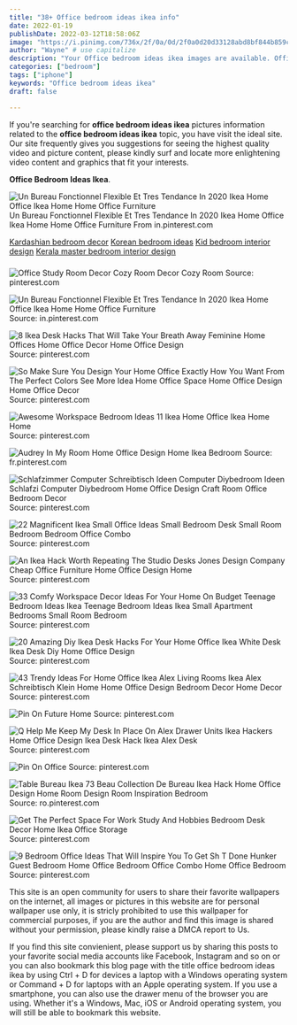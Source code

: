 ```yaml
---
title: "38+ Office bedroom ideas ikea info"
date: 2022-01-19
publishDate: 2022-03-12T18:58:06Z
image: "https://i.pinimg.com/736x/2f/0a/0d/2f0a0d20d33128abd8bf844b859ca245.jpg"
author: "Wayne" # use capitalize
description: "Your Office bedroom ideas ikea images are available. Office bedroom ideas ikea are a topic that is being searched for and liked by netizens today. You can Find and Download the Office bedroom ideas ikea files here. Download all free photos."
categories: ["bedroom"]
tags: ["iphone"]
keywords: "Office bedroom ideas ikea"
draft: false

---
```


If you're searching for **office bedroom ideas ikea** pictures information related to the **office bedroom ideas ikea** topic, you have visit the ideal  site.  Our site frequently  gives you  suggestions  for seeing  the highest  quality video and picture  content, please kindly surf and locate more enlightening video content and graphics  that fit your interests.

**Office Bedroom Ideas Ikea**. 

![Un Bureau Fonctionnel Flexible Et Tres Tendance In 2020 Ikea Home Office Ikea Home Home Office Furniture](https://i.pinimg.com/originals/27/11/96/27119634035c6fe69dcacca989196c64.jpg "Un Bureau Fonctionnel Flexible Et Tres Tendance In 2020 Ikea Home Office Ikea Home Home Office Furniture")
Un Bureau Fonctionnel Flexible Et Tres Tendance In 2020 Ikea Home Office Ikea Home Home Office Furniture From in.pinterest.com

[Kardashian bedroom decor](/kardashian-bedroom-decor/)
[Korean bedroom ideas](/korean-bedroom-ideas/)
[Kid bedroom interior design](/kid-bedroom-interior-design/)
[Kerala master bedroom interior design](/kerala-master-bedroom-interior-design/)



### 

 


![Office Study Room Decor Cozy Room Decor Cozy Room](https://i.pinimg.com/originals/6d/0a/58/6d0a586ffc7c18228294fa47de7ed2e5.jpg "Office Study Room Decor Cozy Room Decor Cozy Room")
Source: pinterest.com

 

![Un Bureau Fonctionnel Flexible Et Tres Tendance In 2020 Ikea Home Office Ikea Home Home Office Furniture](https://i.pinimg.com/originals/27/11/96/27119634035c6fe69dcacca989196c64.jpg "Un Bureau Fonctionnel Flexible Et Tres Tendance In 2020 Ikea Home Office Ikea Home Home Office Furniture")
Source: in.pinterest.com

 

![8 Ikea Desk Hacks That Will Take Your Breath Away Feminine Home Offices Home Office Decor Home Office Design](https://i.pinimg.com/originals/97/ea/8f/97ea8f1428ff6b367b434ccc146c1fe0.jpg "8 Ikea Desk Hacks That Will Take Your Breath Away Feminine Home Offices Home Office Decor Home Office Design")
Source: pinterest.com

 

![So Make Sure You Design Your Home Office Exactly How You Want From The Perfect Colors See More Idea Home Office Space Home Office Design Home Office Decor](https://i.pinimg.com/736x/fb/50/a7/fb50a71b275098214d8651866ba69e95.jpg "So Make Sure You Design Your Home Office Exactly How You Want From The Perfect Colors See More Idea Home Office Space Home Office Design Home Office Decor")
Source: pinterest.com

 

![Awesome Workspace Bedroom Ideas 11 Ikea Home Office Ikea Home Home](https://i.pinimg.com/originals/c7/37/42/c737423f59bd947667e02d5b0e1e5363.jpg "Awesome Workspace Bedroom Ideas 11 Ikea Home Office Ikea Home Home")
Source: pinterest.com

 

![Audrey In My Room Home Office Design Home Ikea Bedroom](https://i.pinimg.com/originals/90/38/be/9038beb7664eb1bf7d93161a4011a211.jpg "Audrey In My Room Home Office Design Home Ikea Bedroom")
Source: fr.pinterest.com

 

![Schlafzimmer Computer Schreibtisch Ideen Computer Diybedroom Ideen Schlafzi Computer Diybedroom Home Office Design Craft Room Office Bedroom Decor](https://i.pinimg.com/736x/b9/cf/ab/b9cfabf75526e7903aa3d5ab56cf2f3e.jpg "Schlafzimmer Computer Schreibtisch Ideen Computer Diybedroom Ideen Schlafzi Computer Diybedroom Home Office Design Craft Room Office Bedroom Decor")
Source: pinterest.com

 

![22 Magnificent Ikea Small Office Ideas Small Bedroom Desk Small Room Bedroom Bedroom Office Combo](https://i.pinimg.com/736x/a0/80/de/a080de8e89cafb5dba55665428327eb1.jpg "22 Magnificent Ikea Small Office Ideas Small Bedroom Desk Small Room Bedroom Bedroom Office Combo")
Source: pinterest.com

 

![An Ikea Hack Worth Repeating The Studio Desks Jones Design Company Cheap Office Furniture Home Office Design Home](https://i.pinimg.com/736x/57/00/53/570053b7e2cc4e449c95ad8ff111afd3--ikea-hack-desk-ikea-file-cabinet-hack.jpg "An Ikea Hack Worth Repeating The Studio Desks Jones Design Company Cheap Office Furniture Home Office Design Home")
Source: pinterest.com

 

![33 Comfy Workspace Decor Ideas For Your Home On Budget Teenage Bedroom Ideas Ikea Teenage Bedroom Ideas Ikea Small Apartment Bedrooms Small Room Bedroom](https://i.pinimg.com/736x/8f/44/ab/8f44ab43e074d1e8fedea47a77abc32e.jpg "33 Comfy Workspace Decor Ideas For Your Home On Budget Teenage Bedroom Ideas Ikea Teenage Bedroom Ideas Ikea Small Apartment Bedrooms Small Room Bedroom")
Source: pinterest.com

 

![20 Amazing Diy Ikea Desk Hacks For Your Home Office Ikea White Desk Ikea Desk Diy Home Office Design](https://i.pinimg.com/736x/b5/5d/79/b55d7986e74744fb5340d04d75c0fec0.jpg "20 Amazing Diy Ikea Desk Hacks For Your Home Office Ikea White Desk Ikea Desk Diy Home Office Design")
Source: pinterest.com

 

![43 Trendy Ideas For Home Office Ikea Alex Living Rooms Ikea Alex Schreibtisch Klein Home Home Office Design Bedroom Decor Home Decor](https://i.pinimg.com/474x/56/a9/b0/56a9b0812c372d269a8760f67efdac23.jpg "43 Trendy Ideas For Home Office Ikea Alex Living Rooms Ikea Alex Schreibtisch Klein Home Home Office Design Bedroom Decor Home Decor")
Source: pinterest.com

 

![Pin On Future Home](https://i.pinimg.com/736x/ed/0e/5c/ed0e5c15b5118a2431d2e0ef59662ef9.jpg "Pin On Future Home")
Source: pinterest.com

 

![Q Help Me Keep My Desk In Place On Alex Drawer Units Ikea Hackers Home Office Design Ikea Desk Hack Ikea Alex Desk](https://i.pinimg.com/736x/4a/aa/83/4aaa834c10aa8c92abce925f1b4af49c.jpg "Q Help Me Keep My Desk In Place On Alex Drawer Units Ikea Hackers Home Office Design Ikea Desk Hack Ikea Alex Desk")
Source: pinterest.com

 

![Pin On Office](https://i.pinimg.com/736x/22/ed/cd/22edcd92f9c6daa3c90973b646efda91.jpg "Pin On Office")
Source: pinterest.com

 

![Table Bureau Ikea 73 Beau Collection De Bureau Ikea Hack Home Office Design Home Room Design Room Inspiration Bedroom](https://i.pinimg.com/originals/72/1b/4a/721b4a06a81e081160d17bc7a460a56f.png "Table Bureau Ikea 73 Beau Collection De Bureau Ikea Hack Home Office Design Home Room Design Room Inspiration Bedroom")
Source: ro.pinterest.com

 

![Get The Perfect Space For Work Study And Hobbies Bedroom Desk Decor Home Ikea Office Storage](https://i.pinimg.com/originals/f9/a5/c1/f9a5c1ada861547dca05a5f74272bbde.jpg "Get The Perfect Space For Work Study And Hobbies Bedroom Desk Decor Home Ikea Office Storage")
Source: pinterest.com

 

![9 Bedroom Office Ideas That Will Inspire You To Get Sh T Done Hunker Guest Bedroom Home Office Bedroom Office Combo Home Office Bedroom](https://i.pinimg.com/736x/2f/0a/0d/2f0a0d20d33128abd8bf844b859ca245.jpg "9 Bedroom Office Ideas That Will Inspire You To Get Sh T Done Hunker Guest Bedroom Home Office Bedroom Office Combo Home Office Bedroom")
Source: pinterest.com

 

This site is an open community for users to share their favorite wallpapers on the internet, all images or pictures in this website are for personal wallpaper use only, it is stricly prohibited to use this wallpaper for commercial purposes, if you are the author and find this image is shared without your permission, please kindly raise a DMCA report to Us.

If you find this site convienient, please support us by sharing this posts to your favorite social media accounts like Facebook, Instagram and so on or you can also bookmark this blog page with the title office bedroom ideas ikea by using Ctrl + D for devices a laptop with a Windows operating system or Command + D for laptops with an Apple operating system. If you use a smartphone, you can also use the drawer menu of the browser you are using. Whether it's a Windows, Mac, iOS or Android operating system, you will still be able to bookmark this website.
